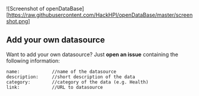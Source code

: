 ![Screenshot of openDataBase][https://raw.githubusercontent.com/HackHPI/openDataBase/master/screenshot.png]

## Add your own datasource
Want to add your own datasource? Just **open an issue** containing the following information:
```
name:            //name of the datasource
description:     //short description of the data
category:        //category of the data (e.g. Health)
link:            //URL to datasource
```
